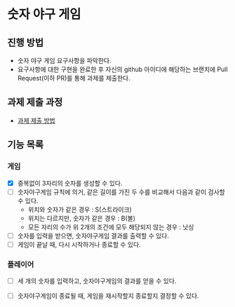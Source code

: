 # 숫자 야구 게임
## 진행 방법
* 숫자 야구 게임 요구사항을 파악한다.
* 요구사항에 대한 구현을 완료한 후 자신의 github 아이디에 해당하는 브랜치에 Pull Request(이하 PR)를 통해 과제를 제출한다.

## 과제 제출 과정
* [과제 제출 방법](https://github.com/next-step/nextstep-docs/tree/master/precourse)


## 기능 목록

### 게임
- [x] 중복없이 3자리의 숫자를 생성할 수 있다.
- [ ] 숫자야구게임 규칙에 의거, 같은 길이를 가진 두 수를 비교해서 다음과 같이 검사할 수 있다.
    - 위치와 숫자가 같은 경우 : S(스트라이크)
    - 위치는 다르지만, 숫자가 같은 경우 : B(볼)
    - 모든 자리의 수가 위 2개의 조건에 모두 해당되지 않는 경우 : 낫싱
- [ ] 숫자를 입력을 받으면, 숫자야구게임 결과를 출력할 수 있다.
- [ ] 게임이 끝날 때, 다시 시작하거나 종료할 수 있다.
    
### 플레이어
- [ ] 세 개의 숫자를 입력하고, 숫자야구게임의 결과를 얻을 수 있다.
- [ ] 숫자야구게임이 종료될 때, 게임을 재시작할지 종료할지 결정할 수 있다.




      
      